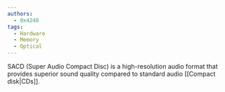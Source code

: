 ```yaml
---
authors: 
  - 0x4248
tags:
  - Hardware
  - Memory
  - Optical
---
```

SACD (Super Audio Compact Disc) is a high-resolution audio format that provides superior sound quality compared to standard audio [[Compact disk|CDs]].